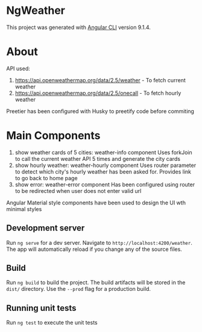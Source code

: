 # NgWeather

This project was generated with [Angular CLI](https://github.com/angular/angular-cli) version 9.1.4.

# About

API used:

1. https://api.openweathermap.org/data/2.5/weather - To fetch current weather
2. https://api.openweathermap.org/data/2.5/onecall - To fetch hourly weather

Preetier has been configured with Husky to preetify code before commiting

# Main Components

1. show weather cards of 5 cities: weather-info component
   Uses forkJoin to call the current weather API 5 times and generate the city cards
2. show hourly weather: weather-hourly component
   Uses router parameter to detect which city's hourly weather has been asked for. Provides link to go back to home page
3. show error: weather-error component
   Has been configured using router to be redirected when user does not enter valid url

Angular Material style components have been used to design the UI wth minimal styles

## Development server

Run `ng serve` for a dev server. Navigate to `http://localhost:4200/weather`. The app will automatically reload if you change any of the source files.

## Build

Run `ng build` to build the project. The build artifacts will be stored in the `dist/` directory. Use the `--prod` flag for a production build.

## Running unit tests

Run `ng test` to execute the unit tests
